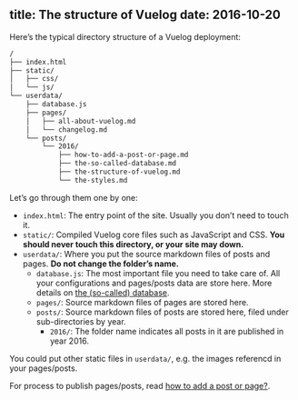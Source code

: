 title: The structure of Vuelog
date: 2016-10-20
---
Here’s the typical directory structure of a Vuelog deployment:

```bash
/
├── index.html
├── static/
│   ├── css/
│   └── js/
└── userdata/
    ├── database.js
    ├── pages/
    │   ├── all-about-vuelog.md
    │   └── changelog.md
    └── posts/
        └── 2016/
            ├── how-to-add-a-post-or-page.md
            ├── the-so-called-database.md
            ├── the-structure-of-vuelog.md
            └── the-styles.md
```

<!-- more -->

Let’s go through them one by one:

- `index.html`: The entry point of the site. Usually you don’t need to touch it.
- `static/`: Compiled Vuelog core files such as JavaScript and CSS. **You should never touch this directory, or your site may down.**
- `userdata/`: Where you put the source markdown files of posts and pages. **Do not change the folder’s name.**
   - `database.js`: The most important file you need to take care of. All your configurations and pages/posts data are store here. More details on [the (so-called) database](#/blog/guide/2016/the-so-called-database).
   - `pages/`: Source markdown files of pages are stored here.
   - `posts/`: Source markdown files of posts are stored here, filed under sub-directories by year.
      - `2016/`: The folder name indicates all posts in it are published in year 2016.

You could put other static files in `userdata/`, e.g. the images referencd in your pages/posts.

For process to publish pages/posts, read [how to add a post or page?](#/blog/guide/2016/how-to-add-a-post-or-page).
